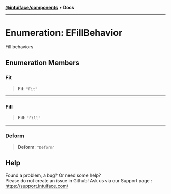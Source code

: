 [**@intuiface/components**](../README.md) • **Docs**

***

# Enumeration: EFillBehavior

Fill behaviors

## Enumeration Members

### Fit

> **Fit**: `"Fit"`

***

### Fill

> **Fill**: `"Fill"`

***

### Deform

> **Deform**: `"Deform"`


## Help
Found a problem, a bug? Or need some help?  
Please do not create an issue in Github! Ask us via our Support page : https://support.intuiface.com/